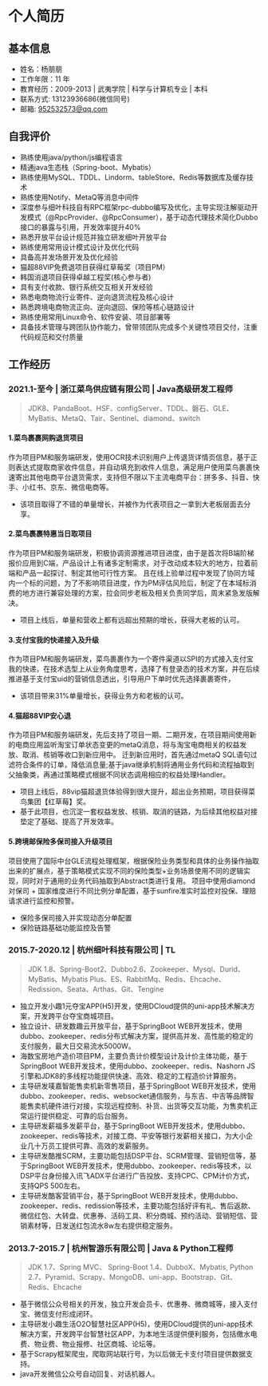 # 个人简历

## 基本信息
* 姓名：杨朋朋
* 工作年限：11 年
* 教育经历：2009-2013 | 武夷学院 | 科学与计算机专业 | 本科
* 联系方式: 13123936686(微信同号)
* 邮箱: 952532573@qq.com

## 自我评价
* 熟练使用java/python/js编程语言
* 精通java生态栈（Spring-boot、Mybatis）
* 熟练使用MySQL、TDDL、Lindorm、tableStore、Redis等数据库及缓存技术
* 熟练使用Notify、MetaQ等消息中间件
* 深度参与细叶科技自有RPC框架rpc-dubbo编写及优化，主导实现‌注解驱动开发模式‌（@RpcProvider、@RpcConsumer），基于动态代理技术简化Dubbo接口的暴露与引用，‌开发效率提升40%
* 熟悉开放平台设计规范并独立研发细叶开放平台
* 熟练使用常用设计模式设计及优化代码
* 具备高并发场景开发及优化经验
* 猫超88VIP免费退项目获得红草莓奖（项目PM）
* 韩国消退项目获得卓越工程奖(核心参与者)
* 具有支付收款、银行系统交互相关开发经验 
* 熟悉电商物流行业寄件、逆向退货流程及核心设计
* 熟悉跨境电商物流正向、逆向退回、保险等核心链路设计
* 熟练使用常用Linux命令、软件安装、项目部署等
* 具备技术管理与跨团队协作能力，曾带领团队完成多个关键性项目交付，注重代码规范和交付质量

## 工作经历

### 2021.1-至今 | 浙江菜鸟供应链有限公司 | Java高级研发工程师
> JDK8、PandaBoot、HSF、configServer、TDDL、磐石、GLE、MyBatis、MetaQ、Tair、Sentinel、diamond、switch

#### 1.菜鸟裹裹网购退货项目

作为项目PM和服务端研发，使用OCR技术识别用户上传退货详情页信息，基于正则表达式提取商家收件信息，并自动填充到收件人信息，满足用户使用菜鸟裹裹快速寄出其他电商平台退货需求，支持但不限以下主流电商平台：拼多多、抖音、快手、小红书、京东、微信电商等。

* 该项目取得了不错的单量增长，并被作为代表项目之一拿到大老板层面去分享。

#### 2.菜鸟裹裹特惠当日取项目
作为项目PM和服务端研发，积极协调资源推进项目进度，由于是首次将B端阶梯报价应用到C端，产品设计上有诸多定制需求，对于改动成本较大的地方，拉着前端和产品一起探讨、制定其他可行性方案。
且在线上验单过程中发现了协同方域内一个标的问题，为了不影响项目进度，作为PM评估风险后，制定了在本域标消费的地方进行兼容处理的方案，拉会同步老板及相关负责同学后，周末紧急发版解决。

* 项目上线后，单量和营收上都有远超出预期的增长，获得大老板的认可。

#### 3.支付宝我的快递接入及升级
作为项目PM和服务端研发，菜鸟裹裹作为一个寄件渠道以SPI的方式接入支付宝我的快递，在技术选型上从业务角度思考，选择了有登录态的技术方案，并在后续推进基于支付宝uid的营销信息透出，引导用户下单时优先选择裹裹寄件，

* 该项目带来31%单量增长，获得业务方和老板的认可。

#### 4.猫超88VIP安心退
作为项目PM和服务端研发，先后支持了项目一期、二期开发，在项目期间使用新的电商应用监听淘宝订单状态变更的metaQ消息，将与淘宝电商相关的权益发放、取消、核销等收口到新应用中。
迁到新应用时，首先通过metaQ SQL语句过滤符合条件的订单，降低消息量;基于java继承机制将通用业务代码和流程抽取到父抽象类，再通过策略模式根据不同状态调用相应的权益处理Handler。

* 项目上线后，88vip猫超退货体验得到很大提升，超出业务预期，项目获得菜鸟集团【红草莓】奖。 
* 基于此项目，也沉淀一套权益发放、核销、取消的链路，为后续其他权益对接垫定了基础、提高了开发效率。

#### 5.跨境邮保险多保司接入升级项目
项目使用了国际中台GLE流程处理框架，根据保险业务类型和具体的业务操作抽取出来的扩展点，基于策略模式实现不同的保险类型+业务场景使用不同的逻辑实现，同时对于通用的业务代码抽取到Abstract类进行复用。
项目中使用diamond对保司 + 国家维度进行不同比例分单配置，基于sunfire准实时监控对投保、理赔请求进行监控和预警。

* 保险多保司接入并实现动态分单配置 
* 保险链路基础功能监控及告警


### 2015.7-2020.12 | 杭州细叶科技有限公司 | TL
> JDK 1.8、Spring-Boot2、Dubbo2.6、Zookeeper、Mysql、Durid、MyBatis、Mybatis Plus、ES、RabbitMq、Redis、Ehcache、Redission、Seata、Arthas、Git、Tengine

* 独立开发小趣1元夺宝APP(H5)开发，使用DCloud提供的uni-app技术解决方案，开发跨平台夺宝商城项目。
* 独立设计、研发数趣云开放平台，基于SpringBoot WEB开发技术，使用dubbo、zookeeper、redis分布式解决方案，提供高并发、高性能的稳定的支付服务，最大日交易流水5000W。
* 海数宝房地产造价项目PM，主要负责计价模型设计及计价主体功能，基于SpringBoot WEB开发技术，使用dubbo、zookeeper、redis、Nashorn JS 引擎和JDK8的多线程功能提供快速、高效、稳定的工程造价计算服务。
* 主导研发唛嘉智能售卖机新零售项目，基于SpringBoot WEB开发技术，使用dubbo、zookeeper、redis、websocket通信服务，与东吉、中吉等品牌智能售卖机硬件进行对接，实现远程控制、补货、出货等交互功能，为售卖机正常运行提供稳定、可靠的后台服务。
* 主导研发薪福多发薪平台，基于SpringBoot WEB开发技术，使用dubbo、zookeeper、redis等技术，对接工商、平安等银行发薪相关接口，为大小企业几十万员工提供可靠、高效的发薪服务。
* 主导研发酷推SCRM，主要功能包括DSP平台、SCRM管理、营销短信等，基于SpringBoot WEB开发技术，使用dubbo、zookeeper、redis等技术，以DSP平台身份接入讯飞ADX平台进行广告投放、支持CPC、CPM计价方式，支持QPS 500左右。
* 主导研发酷客营销平台，基于SpringBoot WEB开发技术，使用dubbo、zookeeper、redis、redission等技术，主要功能包括好评有礼、售后返款、微信红包、大转盘、优惠券、活码工具、积分商城、预约活动、营销短信、营销素材等，日发送红包流水8w左右提供稳定服务。

### 2013.7-2015.7 | 杭州智游乐有限公司 | Java & Python工程师
> JDK 1.7、Spring MVC、 Spring-Boot 1.4、DubboX、Mybatis, Python 2.7、Pyramid、Scrapy、MongoDB、uni-app、Bootstrap、Git、Redis、Ehcache

* 基于微信公众号相关的开发，独立开发会员卡、优惠券、微商城等，接入支付宝、微信支付形成闭环。
* 主导研发小趣生活O2O智慧社区APP(H5)，使用DCloud提供的uni-app技术解决方案，开发跨平台智慧社区APP，为本地生活提供便利服务，包括缴水电费、物业费、物业报修、社区商城、论坛等。
* 基于Scrapy框架爬虫，爬取网站联行号，为以后做无卡支付项目提供数据支持。
* java开发微信公众号自动回复、对话机器人。






